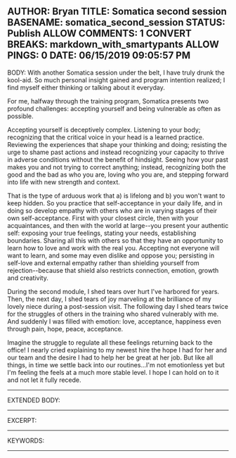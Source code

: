 AUTHOR: Bryan
TITLE: Somatica second session
BASENAME: somatica_second_session
STATUS: Publish
ALLOW COMMENTS: 1
CONVERT BREAKS: markdown_with_smartypants
ALLOW PINGS: 0
DATE: 06/15/2019 09:05:57 PM
-----
BODY:
With another Somatica session under the belt, I have truly drunk the kool-aid. So much personal insight gained and program intention realized; I find myself either thinking or talking about it everyday. 

For me, halfway through the training program, Somatica presents two profound challenges: accepting yourself and being vulnerable as often as possible. 

Accepting yourself is deceptively complex. Listening to your body; recognizing that the critical voice in your head is a learned practice. Reviewing the experiences that shape your thinking and doing; resisting the urge to shame past actions and instead recognizing your capacity to thrive in adverse conditions without the benefit of hindsight. Seeing how your past makes you and not trying to correct anything; instead, recognizing both the good and the bad as who you are, loving who you are, and stepping forward into life with new strength and context. 

That is the type of arduous work that a) is lifelong and b) you won't want to keep hidden. So you practice that self-acceptance in your daily life, and in doing so develop empathy with others who are in varying stages of their own self-acceptance. First with your closest circle, then with your acquaintances, and then with the world at large--you present your authentic self: exposing your true feelings, stating your needs, establishing boundaries. Sharing all this with others so that they have an opportunity to learn how to love and work with the real you. Accepting not everyone will want to learn, and some may even dislike and oppose you; persisting in self-love and external empathy rather than shielding yourself from rejection--because that shield also restricts connection, emotion, growth and creativity.

During the second module, I shed tears over hurt I've harbored for years. Then, the next day, I shed tears of joy marveling at the brilliance of my lovely niece during a post-session visit. The following day I shed tears twice for the struggles of others in the training who shared vulnerably with me. And suddenly I was filled with emotion: love, acceptance, happiness even through pain, hope, peace, acceptance. 

Imagine the struggle to regulate all these feelings returning back to the office! I nearly cried explaining to my newest hire the hope I had for her and our team and the desire I had to help her be great at her job. But like all things, in time we settle back into our routines...I'm not emotionless yet but I'm feeling the feels at a much more stable level. I hope I can hold on to it and not let it fully recede. 

 
-----
EXTENDED BODY:

-----
EXCERPT:

-----
KEYWORDS:

-----



